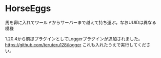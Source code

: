 # HorseEggs
馬を卵に入れてワールドからサーバーまで越えて持ち運ぶ。なおUUIDは異なる模様

1.20.4から前提プラグインとしてLoggerプラグインが追加されました。
https://github.com/teruteru128/logger
これも入れたうえで実行してください。
